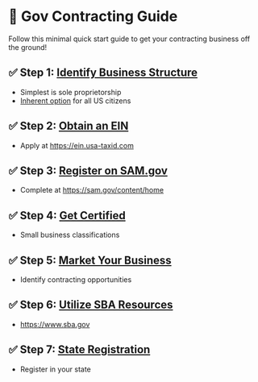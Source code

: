 # 📝 Gov Contracting Guide 

Follow this minimal quick start guide to get your contracting business off the ground!

## ✅ Step 1: [Identify Business Structure](docs/business-structure)

- Simplest is sole proprietorship  
- [Inherent option](docs/business-structures) for all US citizens

## ✅ Step 2: [Obtain an EIN](/docs/registrations/ein) 

- Apply at https://ein.usa-taxid.com

## ✅ Step 3: [Register on SAM.gov](/docs/registrations/sam-gov)

- Complete at https://sam.gov/content/home  

## ✅ Step 4: [Get Certified](/docs/certifications) 

- Small business classifications 

## ✅ Step 5: [Market Your Business](/docs/marketing)

- Identify contracting opportunities

## ✅ Step 6: [Utilize SBA Resources](/docs/resources) 

- https://www.sba.gov

## ✅ Step 7: [State Registration](/docs/registrations/state-registration) 

- Register in your state
